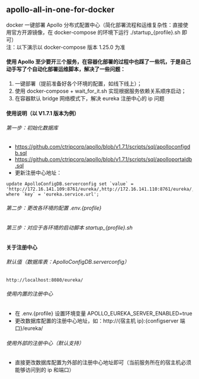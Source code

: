 ## apollo-all-in-one-for-docker
docker 一键部署 Apollo 分布式配置中心（简化部署流程和运维复杂性：直接使用官方开源镜像，在 docker-compose 的环境下运行 ./startup_{profile}.sh 即可）   
注：以下演示以 docker-compose 版本 1.25.0 为准

#### 使用 Apollo 至少要开三个服务，在容器化部署的过程中也踩了一些坑，于是自己动手写了个自动化部署运维脚本，解决了一些问题：
1. 一键部署（提前准备好各个环境的配置，如线下线上）；
2. 使用 docker-compose + wait_for_it.sh 实现根据服务依赖关系顺序启动；
3. 在容器默认 bridge 网络模式下，解决 eureka 注册中心的 ip 问题

#### 使用说明（以 V1.7.1 版本为例）
###### 第一步：初始化数据库
* https://github.com/ctripcorp/apollo/blob/v1.7.1/scripts/sql/apolloconfigdb.sql
* https://github.com/ctripcorp/apollo/blob/v1.7.1/scripts/sql/apolloportaldb.sql
* 更新注册中心地址：
```
update ApolloConfigDB.serverconfig set `value` = 'http://172.16.141.109:8761/eureka/,http://172.16.141.110:8761/eureka/,http://172.16.141.111:8761/eureka/' where `key` = 'eureka.service.url';
```

###### 第二步：更改各环境的配置 .env.{profile}

###### 第三步：对应于各环境的启动脚本 startup_{profile}.sh

#### 关于注册中心
###### 默认值（数据库表：ApolloConfigDB.serverconfig）
```http://localhost:8080/eureka/```

###### 使用内置的注册中心
* 在 .env.{profile} 设置环境变量 APOLLO_EUREKA_SERVER_ENABLED=true
* 更改数据库配置的注册中心地址，如：http://{宿主机 ip}:{configserver 端口}/eureka/

###### 使用外部的注册中心（默认支持）
* 直接更改数据库配置为外部的注册中心地址即可（当前服务所在的宿主机必须能够访问到的 ip 和端口）
